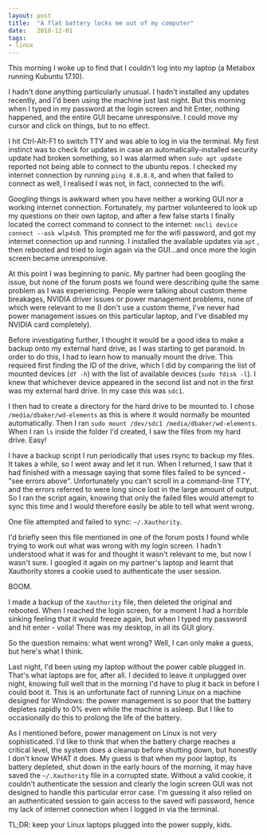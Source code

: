 ```yaml
---
layout: post
title:  "A flat battery locks me out of my computer"
date:   2018-12-01
tags:
- linux
---
```

This morning I woke up to find that I couldn't log into my laptop (a Metabox running Kubuntu 17.10).

I hadn't done anything particularly unusual. I hadn't installed any updates recently, and I'd been using the machine just last night. But this morning when I typed in my password at the login screen and hit Enter<!--break-->, nothing happened, and the entire GUI became unresponsive. I could move my cursor and click on things, but to no effect.

I hit Ctrl-Alt-F1 to switch TTY and was able to log in via the terminal. My first instinct was to check for updates in case an automatically-installed security update had broken something, so I was alarmed when `sudo apt update` reported not being able to connect to the ubuntu repos. I checked my internet connection by running `ping 8.8.8.8`, and when that failed to connect as well, I realised I was not, in fact, connected to the wifi.

Googling things is awkward when you have neither a working GUI nor a working internet connection. Fortunately, my partner volunteered to look up my questions on their own laptop, and after a few false starts I finally located the correct command to connect to the internet: `nmcli device connect --ask wlp4s0`. This prompted me for the wifi password, and got my internet connection up and running. I installed the available updates via `apt` , then rebooted and tried to login again via the GUI...and once more the login screen became unresponsive.

At this point I was beginning to panic. My partner had been googling the issue, but none of the forum posts we found were describing quite the same problem as I was experiencing. People were talking about custom theme breakages, NVIDIA driver issues or power management problems, none of which were relevant to me (I don't use a custom theme, I've never had power management issues on this particular laptop, and I've disabled my NVIDIA card completely).

Before investigating further, I thought it would be a good idea to make a backup onto my external hard drive, as I was starting to get paranoid. In order to do this, I had to learn how to manually mount the drive. This required first finding the ID of the drive, which I did by comparing the list of mounted devices (`df -h`) with the list of available devices (`sudo fdisk -l`). I knew that whichever device appeared in the second list and not in the first was my external hard drive. In my case this was `sdc1`.

I then had to create a directory for the hard drive to be mounted to. I chose `/media/dbaker/wd-elements` as this is where it would normally be mounted automatically. Then I ran `sudo mount /dev/sdc1 /media/dbaker/wd-elements`. When I ran `ls` inside the folder I'd created, I saw the files from my hard drive. Easy!

I have a backup script I run periodically that uses rsync to backup my files. It takes a while, so I went away and let it run. When I returned, I saw that it had finished with a message saying that some files failed to be synced - "see errors above". Unfortunately you can't scroll in a command-line TTY, and the errors referred to were long since lost in the large amount of output. So I ran the script again, knowing that only the failed files would attempt to sync this time and I would therefore easily be able to tell what went wrong.

One file attempted and failed to sync: `~/.Xauthority`.

I'd briefly seen this file mentioned in one of the forum posts I found while trying to work out what was wrong with my login screen. I hadn't understood what it was for and thought it wasn't relevant to me, but now I wasn't sure. I googled it again on my partner's laptop and learnt that Xauthority stores a cookie used to authenticate the user session.

BOOM.

I made a backup of the `Xauthority` file, then deleted the original and rebooted. When I reached the login screen, for a moment I had a horrible sinking feeling that it would freeze again, but when I typed my password and hit enter - voila! There was my desktop, in all its GUI glory.

So the question remains: what went wrong? Well, I can only make a guess, but here's what I think.

Last night, I'd been using my laptop without the power cable plugged in. That's what laptops are for, after all. I decided to leave it unplugged over night, knowing full well that in the morning I'd have to plug it back in before I could boot it. This is an unfortunate fact of running Linux on a machine designed for Windows: the power management is so poor that the battery depletes rapidly to 0% even while the machine is asleep. But I like to occasionally do this to prolong the life of the battery.

As I mentioned before, power management on Linux is not very sophisticated. I'd like to think that when the battery charge reaches a critical level, the system does a cleanup before shutting down, but honestly I don't know WHAT it does. My guess is that when my poor laptop, its battery depleted, shut down in the early hours of the morning, it may have saved the `~/.Xauthority` file in a corrupted state. Without a valid cookie, it couldn't authenticate the session and clearly the login screen GUI was not designed to handle this particular error case. I'm guessing it also relied on an authenticated session to gain access to the saved wifi password, hence my lack of internet connection when I logged in via the terminal.

TL;DR: keep your Linux laptops plugged into the power supply, kids.
 
